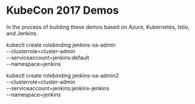 # KubeCon 2017 Demos

In the process of building these demos based on Azure, Kubernetes, Istio, and Jenkins.

kubectl create rolebinding jenkins-sa-admin \
  --clusterrole=cluster-admin \
  --serviceaccount=jenkins:default \
  --namespace=jenkins

kubectl create rolebinding jenkins-sa-admin2 \
  --clusterrole=cluster-admin \
  --serviceaccount=jenkins:jenkins-jenkins \
  --namespace=jenkins